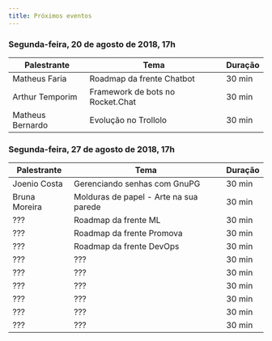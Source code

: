```yaml
---
title: Próximos eventos
---
```


### Segunda-feira, 20 de agosto de 2018, 17h

| Palestrante      | Tema                                    | Duração |
| ---------------- | --------------------------------------- | ------- |
| Matheus Faria    | Roadmap da frente Chatbot               | 30 min  |
| Arthur Temporim  | Framework de bots no Rocket.Chat        | 30 min  |
| Matheus Bernardo | Evolução no Trollolo                    | 30 min  |

### Segunda-feira, 27 de agosto de 2018, 17h

| Palestrante     | Tema                                    | Duração |
| --------------- | --------------------------------------- | ------- |
| Joenio Costa    | Gerenciando senhas com GnuPG            | 30 min  |
| Bruna Moreira   | Molduras de papel - Arte na sua parede  | 30 min  |
| ???             | Roadmap da frente ML                    | 30 min  |
| ???             | Roadmap da frente Promova               | 30 min  |
| ???             | Roadmap da frente DevOps                | 30 min  |
| ???             | ???                                     | 30 min  |
| ???             | ???                                     | 30 min  |
| ???             | ???                                     | 30 min  |
| ???             | ???                                     | 30 min  |
| ???             | ???                                     | 30 min  |
| ???             | ???                                     | 30 min  |
